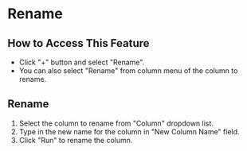 # Rename

## How to Access This Feature
* Click "+" button and select "Rename".
* You can also select "Rename" from column menu of the column to rename.

## Rename
1. Select the column to rename from "Column" dropdown list.
2. Type in the new name for the column in "New Column Name" field.
3. Click "Run" to rename the column.
